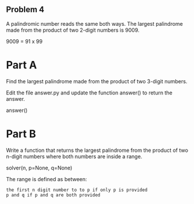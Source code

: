 ## Problem 4

A palindromic number reads the same both ways. The largest palindrome made from the product of two 2-digit numbers is 9009.

9009 = 91 x 99

# Part A

Find the largest palindrome made from the product of two 3-digit numbers.

Edit the file answer.py and update the function answer() to return the answer.

answer()

# Part B

Write a function that returns the largest palindrome from the product of two n-digit numbers where both numbers are inside a range.

solver(n, p=None, q=None)

The range is defined as between:

    the first n digit number to to p if only p is provided
    p and q if p and q are both provided
